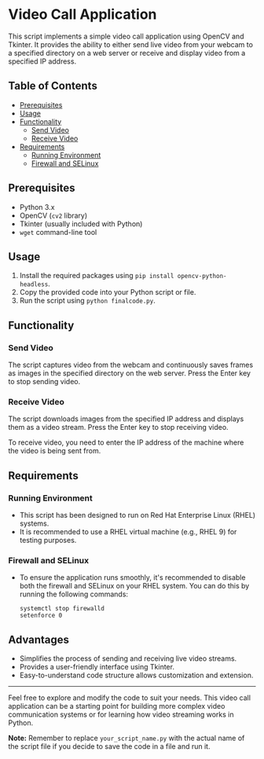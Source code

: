 # Video Call Application

This script implements a simple video call application using OpenCV and Tkinter. It provides the ability to either send live video from your webcam to a specified directory on a web server or receive and display video from a specified IP address.

## Table of Contents

- [Prerequisites](#prerequisites)
- [Usage](#usage)
- [Functionality](#functionality)
    - [Send Video](#send-video)
    - [Receive Video](#receive-video)
- [Requirements](#requirements)
    - [Running Environment](#running-environment)
    - [Firewall and SELinux](#firewall-and-selinux)

## Prerequisites

- Python 3.x
- OpenCV (`cv2` library)
- Tkinter (usually included with Python)
- `wget` command-line tool

## Usage

1. Install the required packages using `pip install opencv-python-headless`.
2. Copy the provided code into your Python script or file.
3. Run the script using `python finalcode.py`.

## Functionality

### Send Video

The script captures video from the webcam and continuously saves frames as images in the specified directory on the web server. Press the Enter key to stop sending video.

### Receive Video

The script downloads images from the specified IP address and displays them as a video stream. Press the Enter key to stop receiving video.

To receive video, you need to enter the IP address of the machine where the video is being sent from.

## Requirements

### Running Environment

- This script has been designed to run on Red Hat Enterprise Linux (RHEL) systems.
- It is recommended to use a RHEL virtual machine (e.g., RHEL 9) for testing purposes.

### Firewall and SELinux

- To ensure the application runs smoothly, it's recommended to disable both the firewall and SELinux on your RHEL system. You can do this by running the following commands:
    ```
    systemctl stop firewalld
    setenforce 0
    ```

## Advantages

- Simplifies the process of sending and receiving live video streams.
- Provides a user-friendly interface using Tkinter.
- Easy-to-understand code structure allows customization and extension.

---

Feel free to explore and modify the code to suit your needs. This video call application can be a starting point for building more complex video communication systems or for learning how video streaming works in Python.

**Note:** Remember to replace `your_script_name.py` with the actual name of the script file if you decide to save the code in a file and run it.

